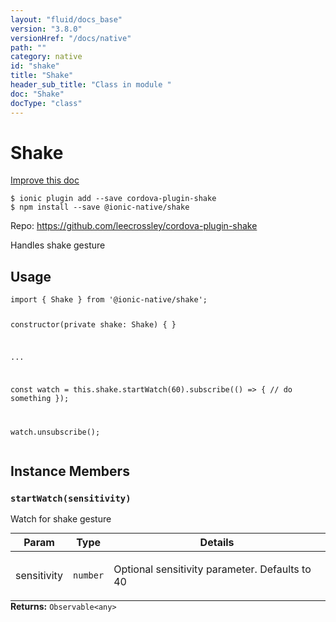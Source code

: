 ```yaml
---
layout: "fluid/docs_base"
version: "3.8.0"
versionHref: "/docs/native"
path: ""
category: native
id: "shake"
title: "Shake"
header_sub_title: "Class in module "
doc: "Shake"
docType: "class"
---
```


<h1 class="api-title">Shake</h1>

<a class="improve-v2-docs" href="http://github.com/driftyco/ionic-native/edit/master/src/@ionic-native/plugins/shake/index.ts#L2">
  Improve this doc
</a>






<pre><code class="nohighlight">$ ionic plugin add --save cordova-plugin-shake
$ npm install --save @ionic-native/shake
</code></pre>
<p>Repo:
  <a href="https://github.com/leecrossley/cordova-plugin-shake">
    https://github.com/leecrossley/cordova-plugin-shake
  </a>
</p>


<p>Handles shake gesture</p>









<h2>Usage</h2>
<pre><code class="lang-typescript">import { Shake } from &#39;@ionic-native/shake&#39;;

constructor(private shake: Shake) { }

...

const watch = this.shake.startWatch(60).subscribe(() =&gt; {
  // do something
  });

watch.unsubscribe();
</code></pre>








<h2>Instance Members</h2>
<h3><a class="anchor" name="startWatch" href="#startWatch"></a><code>startWatch(sensitivity)</code></h3>




Watch for shake gesture
<table class="table param-table" style="margin:0;">
  <thead>
  <tr>
    <th>Param</th>
    <th>Type</th>
    <th>Details</th>
  </tr>
  </thead>
  <tbody>
  <tr>
    <td>
      sensitivity</td>
    <td>
      <code>number</code>
    </td>
    <td>
      <p>Optional sensitivity parameter. Defaults to 40</p>
</td>
  </tr>
  </tbody>
</table>

<div class="return-value" markdown="1">
  <i class="icon ion-arrow-return-left"></i>
  <b>Returns:</b> <code>Observable&lt;any&gt;</code> 
</div>





